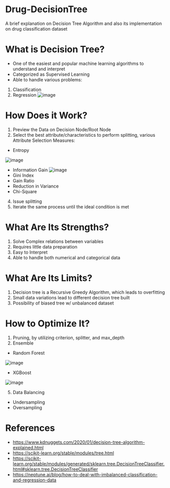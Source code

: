 # Drug-DecisionTree
A brief explanation on Decision Tree Algorithm and also its implementation on drug classification dataset

# What is Decision Tree?
- One of the easiest and popular machine learning algorithms to understand and interpret
- Categorized as Supervised Learning
- Able to handle various problems:
1. Classification
2. Regression
![image](https://user-images.githubusercontent.com/128962817/227965694-1eaec27f-8248-4d2d-956d-f1578731a5e7.png)

# How Does it Work?
1. Preview the Data on Decision Node/Root Node
2. Select the best attribute/characteristics to perform splitting, various Attribute Selection Measures:
- Entropy

![image](https://user-images.githubusercontent.com/128962817/227968274-50ee4c9a-0188-4b28-991b-aba31afc3024.png)
- Information Gain
![image](https://user-images.githubusercontent.com/128962817/227968288-eaa8648e-5267-444e-af80-1095af16f541.png)
- Gini Index
- Gain Ratio
- Reduction in Variance
- Chi-Square
4. Issue splitting
5. Iterate the same process until the ideal condition is met

# What Are Its Strengths?
1. Solve Complex relations between variables
2. Requires little data preparation
3. Easy to Interpret
4. Able to handle both numerical and categorical data

# What Are Its Limits?
1. Decision tree is a Recursive Greedy Algorithm, which leads to overfitting
2. Small data variations lead to different decision tree built
3. Possibility of biased tree w/ unbalanced dataset

# How to Optimize It?
1. Pruning, by utilizing criterion, splitter, and max_depth
2. Ensemble
- Random Forest

![image](https://user-images.githubusercontent.com/128962817/227968886-8980cb8c-d825-4522-90df-1b552c4be9f9.png)
- XGBoost

![image](https://user-images.githubusercontent.com/128962817/227968913-e706deef-4b68-466d-b606-bdbff930df32.png)

5. Data Balancing
- Undersampling
- Oversampling

# References
- https://www.kdnuggets.com/2020/01/decision-tree-algorithm-explained.html 
- https://scikit-learn.org/stable/modules/tree.html 
- https://scikit-learn.org/stable/modules/generated/sklearn.tree.DecisionTreeClassifier.html#sklearn.tree.DecisionTreeClassifier 
- https://neptune.ai/blog/how-to-deal-with-imbalanced-classification-and-regression-data 
